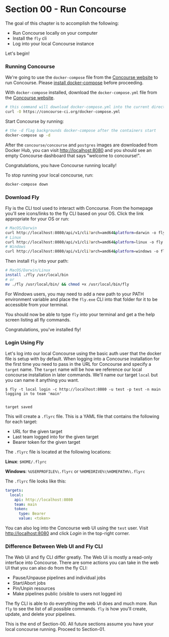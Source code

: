 # Section 00 - Run Concourse

The goal of this chapter is to accomplish the following:

- Run Concourse locally on your computer
- Install the `fly` cli
- Log into your local Concourse instance

Let's begin!

### Running Concourse

We're going to use the `docker-compose` file from the [Concourse website](https://concourse-ci.org/) to run Concourse. Please [install docker-compose](https://docs.docker.com/compose/install/) before proceeding.

With `docker-compose` installed, download the `docker-compose.yml` file from the [Concourse website](https://concourse-ci.org/).

```bash
# this command will download docker-compose.yml into the current directory
curl -O https://concourse-ci.org/docker-compose.yml
```

Start Concourse by running:

```bash
# the -d flag backgrounds docker-compose after the containers start
docker-compose up -d
```

After the `concourse/concourse` and `postgres` images are downloaded from Docker Hub, you can visit [http://localhost:8080](http://localhost:8080) and you should see an empty Concourse dashboard that says "welcome to concourse!".

Congratulations, you have Concourse running locally!

To stop running your local concourse, run:

```bash
docker-compose down
```

### Download Fly

Fly is the CLI tool used to interact with Concourse. From the homepage you'll see icons/links to the fly CLI based on your OS. Click the link appropriate for your OS or run:

```bash
# MacOS/Darwin
curl http://localhost:8080/api/v1/cli?arch=amd64&platform=darwin -o fly
# Linux
curl http://localhost:8080/api/v1/cli?arch=amd64&platform=linux -o fly
# Windows
curl http://localhost:8080/api/v1/cli?arch=amd64&platform=windows -o fly.exe
```

Then install `fly` into your path:

```bash
# MacOS/Darwin/Linux
install ./fly /usr/local/bin
# or
mv ./fly /usr/local/bin/ && chmod +x /usr/local/bin/fly
```

For Windows users, you may need to add a new path to your PATH environment variable and place the `fly.exe` CLI into that folder for it to be accessible from your terminal.

You should now be able to type  `fly` into your terminal and get a the help screen listing all fly commands.

Congratulations, you've installed fly!

### Login Using Fly

Let's log into our local Concourse using the basic auth user that the docker file is setup with by default. When logging into a Concourse installation for the first time you need to pass in the URL for Concourse and specify a `target` name. The `target` name will be how we reference our local concourse installation in later commands. We'll name our target `local` but you can name it anything you want.

```
$ fly -t local login -c http://localhost:8080 -u test -p test -n main
logging in to team 'main'


target saved
```

This will create a `.flyrc` file. This is a YAML file that contains the following for each target:

- URL for the given target
- Last team logged into for the given target
- Bearer token for the given target

The `.flyrc` file is located at the following locations:

**Linux**: `$HOME/.flyrc`

**Windows**: `%USERPROFILE%\.flyrc` or `%HOMEDRIVE%\%HOMEPATH%\.flyrc`

The `.flyrc` file looks like this:

```yaml
targets:
  local:
    api: http://localhost:8080
    team: main
    token:
      type: Bearer
      value: <token>
```

You can also log into the Concourse web UI using the `test` user. Visit [http://localhost:8080](http://localhost:8080) and click _Login_ in the top-right corner.

### Difference Between Web UI and Fly CLI

The Web UI and fly CLI differ greatly. The Web UI is mostly a read-only interface into Concourse. There are some actions you can take in the web UI that you can also do from the fly CLI:

- Pause/Unpause pipelines and individual jobs
- Start/Abort jobs
- Pin/Unpin resources
- Make pipelines public (visible to users not logged in)

The fly CLI is able to do everything the web UI does and much more. Run `fly` to see the list of all possible commands. `fly` is how you'll create, update, and delete your pipelines.



This is the end of Section-00. All future sections assume you have your local concourse running. Proceed to Section-01.